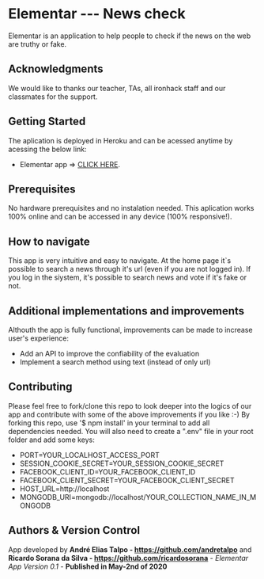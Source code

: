 # Elementar --- News check

Elementar is an application to help people to check if the news on the web are truthy or fake.

## Acknowledgments

We would like to thanks our teacher, TAs, all ironhack staff and our classmates for the support.

## Getting Started

The aplication is deployed in Heroku and can be acessed anytime by acessing the below link:

* Elementar app => [CLICK HERE](https://elementar-news.herokuapp.com/).

## Prerequisites

No hardware prerequisites and no instalation needed. This aplication works 100% online and can be accessed in any device (100% responsive!).

## How to navigate

This app is very intuitive and easy to navigate. At the home page it`s possible to search a news through it's url (even if you are not logged in).
If you log in the siystem, it's possible to search news and vote if it's fake or not.


## Additional implementations and improvements

Althouth the app is fully functional, improvements can be made to increase user's experience:

* Add an API to improve the confiability of the evaluation
* Implement a search method using text (instead of only url)

## Contributing

Please feel free to fork/clone this repo to look deeper into the logics of our app and contribute with some of the above improvements if you like :-)
By forking this repo, use '$ npm install' in your terminal to add all dependencies needed. You will also need to create a ".env" file in your root folder and add some keys:
* PORT=YOUR_LOCALHOST_ACCESS_PORT
* SESSION_COOKIE_SECRET=YOUR_SESSION_COOKIE_SECRET
* FACEBOOK_CLIENT_ID=YOUR_FACEBOOK_CLIENT_ID
* FACEBOOK_CLIENT_SECRET=YOUR_FACEBOOK_CLIENT_SECRET
* HOST_URL=http://localhost
* MONGODB_URI=mongodb://localhost/YOUR_COLLECTION_NAME_IN_MONGODB


## Authors & Version Control

App developed by **André Elias Talpo - https://github.com/andretalpo** and **Ricardo Sorana da Silva - https://github.com/ricardosorana** - *Elementar App Version 0.1* - **Published in May-2nd of 2020**
